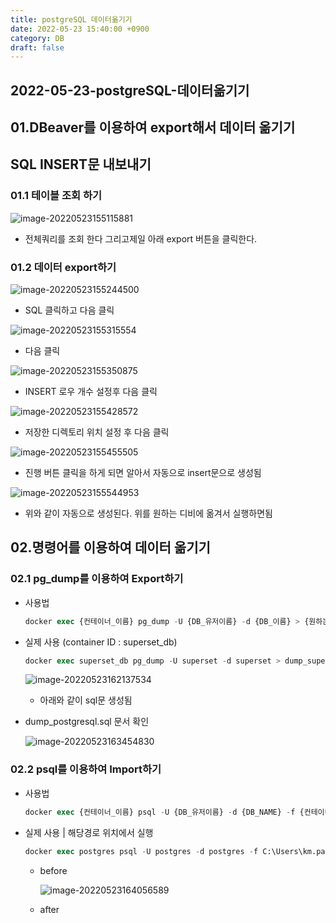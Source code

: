 ```yaml
---
title: postgreSQL 데이터옮기기
date: 2022-05-23 15:40:00 +0900
category: DB
draft: false
---
```


## 2022-05-23-postgreSQL-데이터옮기기

## 01.DBeaver를 이용하여 export해서 데이터 옮기기

## SQL INSERT문 내보내기

### 01.1 테이블 조회 하기

![image-20220523155115881](../../assets/img/post/2022-05-23-postgreSQL-데이터옮기기/image-20220523155115881.png)

- 전체쿼리를 조회 한다 그리고제일 아래 export 버튼을 클릭한다.

### 01.2 데이터 export하기

![image-20220523155244500](../../assets/img/post/2022-05-23-postgreSQL-데이터옮기기/image-20220523155244500.png)

- SQL 클릭하고 다음 클릭

![image-20220523155315554](../../assets/img/post/2022-05-23-postgreSQL-데이터옮기기/image-20220523155315554.png)

- 다음 클릭

![image-20220523155350875](../../assets/img/post/2022-05-23-postgreSQL-데이터옮기기/image-20220523155350875.png)

- INSERT 로우 개수 설정후 다음 클릭

![image-20220523155428572](../../assets/img/post/2022-05-23-postgreSQL-데이터옮기기/image-20220523155428572.png)

- 저장한 디렉토리 위치 설정 후 다음 클릭

![image-20220523155455505](../../assets/img/post/2022-05-23-postgreSQL-데이터옮기기/image-20220523155455505.png)

- 진행 버튼 클릭을 하게 되면 알아서 자동으로 insert문으로 생성됨

![image-20220523155544953](../../assets/img/post/2022-05-23-postgreSQL-데이터옮기기/image-20220523155544953.png)

- 위와 같이 자동으로 생성된다. 위를 원하는 디비에 옮겨서 실행하면됨

## 02.명령어를 이용하여 데이터 옮기기

### 02.1 pg_dump를 이용하여 Export하기

- 사용법

  ```sql
  docker exec {컨테이너_이름} pg_dump -U {DB_유저이름} -d {DB_이름} > {원하는_이름_설정}.sql
  ```

- 실제 사용 (container ID : superset_db)

  ```sql
  docker exec superset_db pg_dump -U superset -d superset > dump_superset.sql
  ```

  ![image-20220523162137534](../../assets/img/post/2022-05-23-postgreSQL-데이터옮기기/image-20220523162137534.png)

  	- 아래와 같이 sql문 생성됨 

 - dump_postgresql.sql 문서 확인

   ![image-20220523163454830](../../assets/img/post/2022-05-23-postgreSQL-데이터옮기기/image-20220523163454830.png)

### 02.2 psql를 이용하여 Import하기 

- 사용법

  ```sql
  docker exec {컨테이너_이름} psql -U {DB_유저이름} -d {DB_NAME} -f {컨테이너내 경로를 포함한 백업파일명}.sql
  ```

- 실제 사용 | 해당경로 위치에서 실행

  ```sql
  docker exec postgres psql -U postgres -d postgres -f C:\Users\km.park\Desktop\dump_superset.sql
  ```

  - before

    ![image-20220523164056589](../../assets/img/post/2022-05-23-postgreSQL-데이터옮기기/image-20220523164056589.png)

  - after

    

